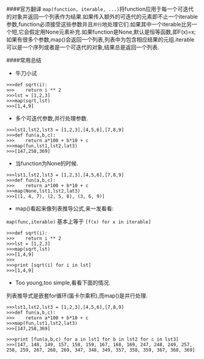 ####官方翻译
`map(function, iterable, ...)`将function应用于每一个可迭代的对象并返回一个列表作为结果.如果传入额外的可迭代的元素即不止一个iterable参数,function必须接受这些参数并且`并行`地处理它们.如果其中一个iterable比另一个短,它会假定用None元素补充.如果function是None,默认是恒等函数,即F(x)=x;如果有很多个参数,map()会返回一个列表,列表中为包含相应结果的元组.iterable可以是一个序列或者是一个可迭代的对象,结果总是返回一个列表.

####常用总结


* 牛刀小试

```
>>>def sqrt(i):
>>>	   return i ** 2
>>>lst = [1,2,3]
>>>map(sqrt,lst)
>>>[1,4,9]
```

* 多个可迭代参数,并行处理参数.

```
>>>lst1,lst2,lst3 = [1,2,3],[4,5,6],[7,8,9]
>>>def fun(a,b,c):
>>>    return a*100 + b*10 + c
>>>map(fun,lst1,lst2,lat3)
>>>[147,258,369]
```

* 当function为None的时候.	

```
>>>lst1,lst2,lst3 = [1,2,3],[4,5,6],[7,8,9]
>>>def fun(a,b,c):
>>>    return a*100 + b*10 + c
>>>map(None,lst1,lst2,lat3)
>>>[(1, 4, 7), (2, 5, 8), (3, 6, 9)]
```

* map()看起来像列表推导公式,来一发看看:

`map(func,iterable)` 基本上等于 `[f(x) for x in iterable]`

```
>>>def sqrt(i):
>>>	   return i ** 2
>>>lst = [1,2,3]
>>>map(sqrt,lst)
>>>[1,4,9]
>>>
>>>print [sqrt(i) for i in lst]
>>>[1,4,9]
```

* Too young,too simple,看看下面的情况.

列表推导式是嵌套for循环(笛卡尔乘积),而map()是并行处理.

```
>>>lst1,lst2,lst3 = [1,2,3],[4,5,6],[7,8,9]
>>>def fun(a,b,c):
>>>    return a*100 + b*10 + c
>>>map(fun,lst1,lst2,lat3)
>>>[147,258,369]

>>>print [fun(a,b,c) for a in lst1 for b in lst2 for c in lst3]
>>>[147, 148, 149, 157, 158, 159, 167, 168, 169, 247, 248, 249, 257, 258, 259, 267, 268, 269, 347, 348, 349, 357, 358, 359, 367, 368, 369]
```

